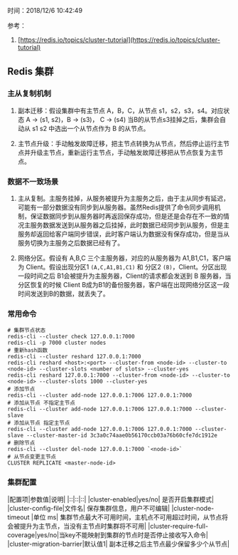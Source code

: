 时间：2018/12/6 10:42:49   

参考：

1. [https://redis.io/topics/cluster-tutorial](https://redis.io/topics/cluster-tutorial)

## Redis 集群

### 主从复制机制 

1. 副本迁移：假设集群中有主节点 A，B，C，从节点 s1，s2，s3，s4。对应状态 A -> (s1, s2)，B -> (s3)， C -> (s4) 当B的从节点s3挂掉之后，集群会自动从 s1 s2 中选出一个从节点作为 B 的从节点。

2. 主节点升级：手动触发故障迁移，把主节点转换为从节点，然后停止运行主节点并升级主节点，重新运行主节点，手动触发故障迁移把从节点恢复为主节点。

### 数据不一致场景

1. 主从复制。主服务挂掉，从服务被提升为主服务之后，由于主从同步有延迟，可能有一部分数据没有同步到从服务器。虽然Redis提供了命令同步调用机制，保证数据同步到从服务器时再返回保存成功，但是还是会存在不一致的情况主服务数据发送到从服务器之后挂掉，此时数据已经同步到从服务，但是主服务却返回给客户端同步错误，此时客户端认为数据没有保存成功，但是当从服务切换为主服务之后数据已经有了。

2. 网络分区。假设有 A,B,C 三个主服务器，对应的从服务器为 A1,B1,C1，客户端为 Client。假设出现分区1 `(A,C,A1,B1,C1)` 和 分区2 `(B)`，Client。分区出现一段时间之后 B1会被提升为主服务器，Client的请求都会发送到 B 服务器，当分区恢复的时候 Client B成为B1的备份服务器，客户端在出现网络分区这一段时间发送到B的数据，就丢失了。

### 常用命令 

	# 集群节点状态
	redis-cli --cluster check 127.0.0.1:7000
	redis-cli -p 7000 cluster nodes
	# 重新hash函数
	redis-cli --cluster reshard 127.0.0.1:7000
	redis-cli reshard <host>:<port> --cluster-from <node-id> --cluster-to <node-id> --cluster-slots <number of slots> --cluster-yes
	redis-cli reshard 127.0.0.1:7000 --cluster-from <node-id> --cluster-to <node-id> --cluster-slots 1000 --cluster-yes
	# 添加节点
	redis-cli --cluster add-node 127.0.0.1:7006 127.0.0.1:7000
	# 添加从节点 不指定主节点
	redis-cli --cluster add-node 127.0.0.1:7006 127.0.0.1:7000 --cluster-slave
	# 添加从节点 指定主节点
	redis-cli --cluster add-node 127.0.0.1:7006 127.0.0.1:7000 --cluster-slave --cluster-master-id 3c3a0c74aae0b56170ccb03a76b60cfe7dc1912e
	# 删除节点
	redis-cli --cluster del-node 127.0.0.1:7000 `<node-id>`
	# 从节点变更主节点
	CLUSTER REPLICATE <master-node-id>

### 集群配置

|配置项|参数值|说明|
|::|::|::|
|cluster-enabled|yes/no| 是否开启集群模式|
|cluster-config-file|文件名| 保存集群信息，用户不可编辑|
|cluster-node-timeout |单位 ms| 集群节点最大不可用时间，主机点不可用超过时间，从节点将会被提升为主节点，当没有主节点时集群将不可用|
|cluster-require-full-coverage|yes/no|当key不能映射到集群的节点时是否停止接收写入命令|
|cluster-migration-barrier|默认值1| 副本迁移之后主节点最少保留多少个从节点|
